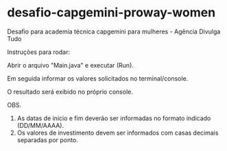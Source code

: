 # desafio-capgemini-proway-women
Desafio para academia técnica capgemini para mulheres - Agência Divulga Tudo

Instruções para rodar:

Abrir o arquivo "Main.java" e executar (Run).

Em seguida informar os valores solicitados no terminal/console.

O resultado será exibido no próprio console.

OBS. 

1.	As datas de início e fim deverão ser informadas no formato indicado (DD/MM/AAAA).
2.	Os valores de investimento devem ser informados com casas decimais separadas por ponto.
